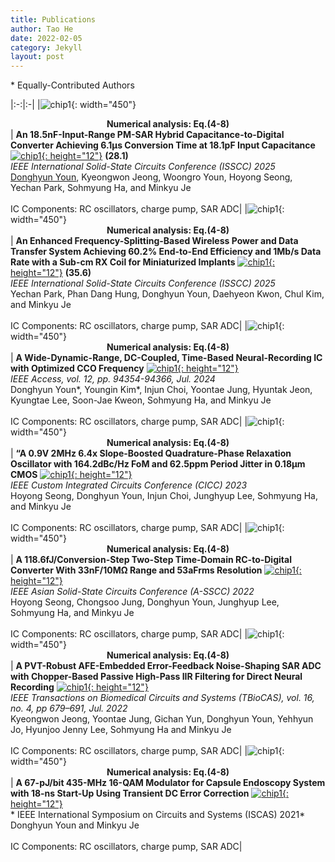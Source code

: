 ```yaml
---
title: Publications
author: Tao He
date: 2022-02-05
category: Jekyll
layout: post
---
```


<right>* Equally-Contributed Authors</right>
<div class="table-wrapper" markdown="block">

|:-:|:-|
|![chip1](https://donghyun-youn.github.io/about/assets/publications/1_Wide-input-range_Fast-conversion_CDC.png){: width="450"} <br> **<center>Numerical analysis: Eq.(4-8)</center>** | **An 18.5nF-Input-Range PM-SAR Hybrid Capacitance-to-Digital Converter Achieving 6.1μs Conversion Time at 18.1pF Input Capacitance** [![chip1](https://donghyun-youn.github.io/about/assets/icon/pdf_icon.png){: height="12"}](https://www.naver.com) **(28.1)**<br>*IEEE International Solid-State Circuits Conference (ISSCC) 2025* <br> <u>Donghyun Youn</u>, Kyeongwon Jeong, Woongro Youn, Hoyong Seong, Yechan Park, Sohmyung Ha, and Minkyu Je <br><br> IC Components: RC oscillators, charge pump, SAR ADC|
|![chip1](https://donghyun-youn.github.io/about/assets/publications/2_FS_WPDT.png){: width="450"} <br> **<center>Numerical analysis: Eq.(4-8)</center>** | **An Enhanced Frequency-Splitting-Based Wireless Power and Data Transfer System Achieving 60.2% End-to-End Efficiency and 1Mb/s Data Rate with a Sub-cm RX Coil for Miniaturized Implants** [![chip1](https://donghyun-youn.github.io/about/assets/icon/pdf_icon.png){: height="12"}](https://www.naver.com) **(35.6)**<br>*IEEE International Solid-State Circuits Conference (ISSCC) 2025* <br> Yechan Park, Phan Dang Hung, Donghyun Youn, Daehyeon Kwon, Chul Kim, and Minkyu Je <br><br> IC Components: RC oscillators, charge pump, SAR ADC|
|![chip1](https://donghyun-youn.github.io/about/assets/publications/3_Wide_dynamic_range_neural_recording_IC.png){: width="450"} <br> **<center>Numerical analysis: Eq.(4-8)</center>** | **A Wide-Dynamic-Range, DC-Coupled, Time-Based Neural-Recording IC with Optimized CCO Frequency** [![chip1](https://donghyun-youn.github.io/about/assets/icon/pdf_icon.png){: height="12"}](https://www.naver.com) <br>*IEEE Access, vol. 12, pp. 94354-94366, Jul. 2024* <br> Donghyun Youn*, Youngin Kim*, Injun Choi, Yoontae Jung, Hyuntak Jeon, Kyungtae Lee, Soon-Jae Kweon, Sohmyung Ha, and Minkyu Je <br><br> IC Components: RC oscillators, charge pump, SAR ADC|
|![chip1](https://donghyun-youn.github.io/about/assets/publications/4_Best_FoM_oscillator.png){: width="450"} <br> **<center>Numerical analysis: Eq.(4-8)</center>** | **“A 0.9V 2MHz 6.4x Slope-Boosted Quadrature-Phase Relaxation Oscillator with 164.2dBc/Hz FoM and 62.5ppm Period Jitter in 0.18μm CMOS** [![chip1](https://donghyun-youn.github.io/about/assets/icon/pdf_icon.png){: height="12"}](https://www.naver.com) <br>*IEEE Custom Integrated Circuits Conference (CICC) 2023* <br> Hoyong Seong, Donghyun Youn, Injun Choi, Junghyup Lee, Sohmyung Ha, and Minkyu Je <br><br> IC Components: RC oscillators, charge pump, SAR ADC|
|![chip1](https://donghyun-youn.github.io/about/assets/publications/5_Two-step_RCDC.png){: width="450"} <br> **<center>Numerical analysis: Eq.(4-8)</center>** | **A 118.6fJ/Conversion-Step Two-Step Time-Domain RC-to-Digital Converter With 33nF/10MΩ Range and 53aFrms Resolution** [![chip1](https://donghyun-youn.github.io/about/assets/icon/pdf_icon.png){: height="12"}](https://www.naver.com) <br>*IEEE Asian Solid-State Circuits Conference (A-SSCC) 2022* <br> Hoyong Seong, Chongsoo Jung, Donghyun Youn, Junghyup Lee, Sohmyung Ha, and Minkyu Je <br><br> IC Components: RC oscillators, charge pump, SAR ADC|
|![chip1](https://donghyun-youn.github.io/about/assets/publications/6_PVT-robust_NSSAR.png){: width="450"} <br> **<center>Numerical analysis: Eq.(4-8)</center>** | **A PVT-Robust AFE-Embedded Error-Feedback Noise-Shaping SAR ADC with Chopper-Based Passive High-Pass IIR Filtering for Direct Neural Recording** [![chip1](https://donghyun-youn.github.io/about/assets/icon/pdf_icon.png){: height="12"}](https://www.naver.com) <br>*IEEE Transactions on Biomedical Circuits and Systems (TBioCAS), vol. 16, no. 4, pp 679–691, Jul. 2022* <br> Kyeongwon Jeong, Yoontae Jung, Gichan Yun, Donghyun Youn, Yehhyun Jo, Hyunjoo Jenny Lee, Sohmyung Ha and Minkyu Je<br><br> IC Components: RC oscillators, charge pump, SAR ADC|
|![chip1](https://donghyun-youn.github.io/about/assets/publications/7_Fast_startup_PA.png){: width="450"} <br> **<center>Numerical analysis: Eq.(4-8)</center>** | **A 67-pJ/bit 435-MHz 16-QAM Modulator for Capsule Endoscopy System with 18-ns Start-Up Using Transient DC Error Correction** [![chip1](https://donghyun-youn.github.io/about/assets/icon/pdf_icon.png){: height="12"}](https://www.naver.com) <br>* IEEE International Symposium on Circuits and Systems (ISCAS) 2021* <br> Donghyun Youn and Minkyu Je <br><br> IC Components: RC oscillators, charge pump, SAR ADC|

</div>
